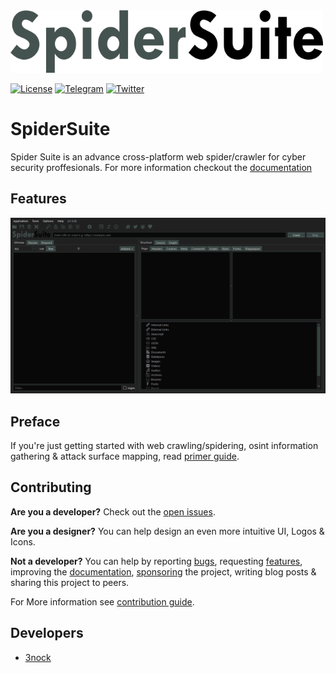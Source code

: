 <img src="resources/logo.png" width=500/>

[![License](https://img.shields.io/badge/license-GPLv3-green.svg)](https://raw.githubusercontent.com/3nock/SpiderSuite/main/LICENSE)
[![Telegram](https://img.shields.io/badge/chat-%20on%20Telegram-blue.svg)](https://telegram.me/SpiderSuite) 
[![Twitter](https://img.shields.io/twitter/follow/sub3suite?label=twitter&style=social)](https://twitter.com/spider_suite)

# SpiderSuite

Spider Suite is an advance cross-platform web spider/crawler for cyber security proffesionals. 
For more information checkout the [documentation](https://github.com/3nock/SpiderSuite/wiki)

## Features

<img src="resources/preview.apng"/>

## Preface

If you're just getting started with web crawling/spidering, osint information gathering & attack surface mapping, read [primer guide](PRIMER.md).

## Contributing 

**Are you a developer?** Check out the [open issues](https://github.com/3nock/SpiderSuite/issues).

**Are you a designer?** You can help design an even more intuitive UI, Logos & Icons.

**Not a developer?**
You can help by reporting [bugs](https://github.com/3nock/SpiderSuite/issues), requesting [features](https://github.com/3nock/SpiderSuite/issues), improving the [documentation](https://github.com/3nock/SpiderSuite/wiki), [sponsoring](SPONSOR.md) the project, writing blog posts & sharing this project to peers.

For More information see [contribution guide](CONTRIBUTING.md).

## Developers

- [3nock](https://twitter.com/3nock_)